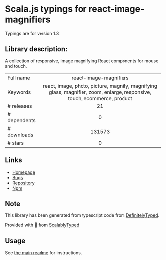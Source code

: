 
# Scala.js typings for react-image-magnifiers

Typings are for version 1.3

## Library description:
A collection of responsive, image magnifying React components for mouse and touch.

|                    |                 |
| ------------------ | :-------------: |
| Full name          | react-image-magnifiers |
| Keywords           | react, image, photo, picture, magnify, magnifying glass, magnifier, zoom, enlarge, responsive, touch, ecommerce, product |
| # releases         | 21 |
| # dependents       | 0 |
| # downloads        | 131573 |
| # stars            | 0 |

## Links
- [Homepage](https://adamrisberg.github.io/react-image-magnifiers)
- [Bugs](https://github.com/adamrisberg/react-image-magnifiers/issues)
- [Repository](https://github.com/adamrisberg/react-image-magnifiers)
- [Npm](https://www.npmjs.com/package/react-image-magnifiers)
    


## Note
This library has been generated from typescript code from [DefinitelyTyped](https://definitelytyped.org).

Provided with :purple_heart: from [ScalablyTyped](https://github.com/oyvindberg/ScalablyTyped)

## Usage
See [the main readme](../../readme.md) for instructions.


